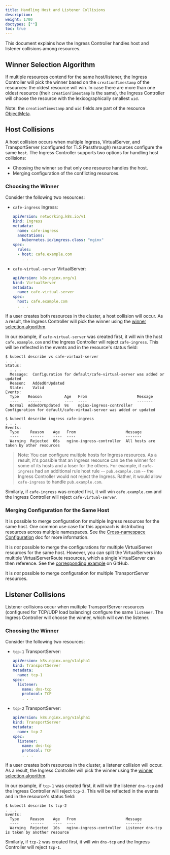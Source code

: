 ```yaml
---
title: Handling Host and Listener Collisions
description:
weight: 1700
doctypes: [""]
toc: true
---
```



This document explains how the Ingress Controller handles host and listener collisions among resources.

## Winner Selection Algorithm

If multiple resources contend for the same host/listener, the Ingress Controller will pick the winner based on the `creationTimestamp` of the resources: the oldest resource will win. In case there are more than one oldest resource (their `creationTimestamp` is the same),  the Ingress Controller will choose the resource with the lexicographically smallest `uid`.

Note: the `creationTimestamp` and `uid` fields are part of the resource [ObjectMeta](https://kubernetes.io/docs/reference/generated/kubernetes-api/v1.19/#objectmeta-v1-meta).

## Host Collisions

A host collision occurs when multiple Ingress, VirtualServer, and TransportServer (configured for TLS Passthrough) resources configure the same `host`. The Ingress Controller supports two options for handling host collisions:
* Choosing the winner so that only one resource handles the host.
* Merging configuration of the conflicting resources.

### Choosing the Winner

Consider the following two resources:
* `cafe-ingress` Ingress:
    ```yaml
    apiVersion: networking.k8s.io/v1
    kind: Ingress
    metadata:
      name: cafe-ingress
      annotations:
        kubernetes.io/ingress.class: "nginx"
    spec:
      rules:
      - host: cafe.example.com
        . . .
    ```
* `cafe-virtual-server` VirtualServer:
    ```yaml
    apiVersion: k8s.nginx.org/v1
    kind: VirtualServer
    metadata:
      name: cafe-virtual-server
    spec:
      host: cafe.example.com
      . . .
    ```

If a user creates both resources in the cluster, a host collision will occur. As a result, the Ingress Controller will pick the winner using the [winner selection algorithm](#winner-selection-algorithm).

In our example, if `cafe-virtual-server` was created first, it will win the host `cafe.example.com` and the Ingress Controller will reject `cafe-ingress`. This will be reflected in the events and in the resource's status field:
```
$ kubectl describe vs cafe-virtual-server
. . .
Status:
  . . .
  Message:  Configuration for default/cafe-virtual-server was added or updated
  Reason:   AddedOrUpdated
  State:    Valid
Events:
  Type    Reason          Age   From                      Message
  ----    ------          ----  ----                      -------
  Normal  AddedOrUpdated  9s    nginx-ingress-controller  Configuration for default/cafe-virtual-server was added or updated

$ kubectl describe ingress cafe-ingress
. . .
Events:
  Type     Reason    Age   From                      Message
  ----     ------    ----  ----                      -------
  Warning  Rejected  66s   nginx-ingress-controller  All hosts are taken by other resources
```
> Note: You can configure multiple hosts for Ingress resources. As a result, it's possible that an Ingress resource can be the winner for some of its hosts and a loser for the others. For example, if `cafe-ingress` had an additional rule host rule -- `pub.example.com` -- the Ingress Controller would not reject the Ingress. Rather, it would allow `cafe-ingress` to handle `pub.example.com`.

Similarly, if `cafe-ingress` was created first, it will win `cafe.example.com` and the Ingress Controller will reject `cafe-virtual-server`.

### Merging Configuration for the Same Host

It is possible to merge configuration for multiple Ingress resources for the same host. One common use case for this approach is distributing resources across multiple namespaces. See the [Cross-namespace Configuration](/nginx-ingress-controller/configuration/ingress-resources/cross-namespace-configuration/) doc for more information.

It is *not* possible to merge the configurations for multiple VirtualServer resources for the same host. However, you can split the VirtualServers into multiple VirtualServerRoute resources, which a single VirtualServer can then reference. See the [corresponding example](https://github.com/nginxinc/kubernetes-ingress/tree/v2.0.2/examples-of-custom-resources/cross-namespace-configuration) on GitHub.

It is *not* possible to merge configuration for multiple TransportServer resources.

## Listener Collisions

Listener collisions occur when multiple TransportServer resources (configured for TCP/UDP load balancing) configure the same `listener`. The Ingress Controller will choose the winner, which will own the listener.

### Choosing the Winner

Consider the following two resources:
* `tcp-1` TransportServer:
    ```yaml
    apiVersion: k8s.nginx.org/v1alpha1
    kind: TransportServer
    metadata:
      name: tcp-1
    spec:
      listener:
        name: dns-tcp
        protocol: TCP
        . . .
    ```
* `tcp-2` TransportServer:
    ```yaml
    apiVersion: k8s.nginx.org/v1alpha1
    kind: TransportServer
    metadata:
      name: tcp-2
    spec:
      listener:
        name: dns-tcp
        protocol: TCP
        . . .
    ```

If a user creates both resources in the cluster, a listener collision will occur. As a result, the Ingress Controller will pick the winner using the [winner selection algorithm](#winner-selection-algorithm).

In our example, if `tcp-1` was created first, it will win the listener `dns-tcp` and the Ingress Controller will reject `tcp-2`. This will be reflected in the events and in the resource's status field:
```
$ kubectl describe ts tcp-2
. . .
Events:
  Type     Reason    Age   From                      Message
  ----     ------    ----  ----                      -------
  Warning  Rejected  10s   nginx-ingress-controller  Listener dns-tcp is taken by another resource
```

Similarly, if `tcp-2` was created first, it will win `dns-tcp` and the Ingress Controller will reject `tcp-1`.
